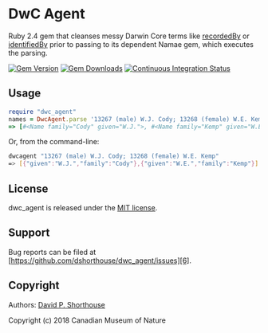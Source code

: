 DwC Agent
=========

Ruby 2.4 gem that cleanses messy Darwin Core terms like [recordedBy][10] or [identifiedBy][11] prior to passing to its dependent Namae gem, which executes the parsing.

[![Gem Version][1]][2]
[![Gem Downloads][8]][9]
[![Continuous Integration Status][3]][4]

Usage
-----

```ruby
require "dwc_agent"
names = DwcAgent.parse '13267 (male) W.J. Cody; 13268 (female) W.E. Kemp'
=> [#<Name family="Cody" given="W.J.">, #<Name family="Kemp" given="W.E.">]
```

Or, from the command-line:

```bash
dwcagent "13267 (male) W.J. Cody; 13268 (female) W.E. Kemp"
=> [{"given":"W.J.","family":"Cody"},{"given":"W.E.","family":"Kemp"}]
```

License
-------

dwc_agent is released under the [MIT license][5].

Support
-------

Bug reports can be filed at [https://github.com/dshorthouse/dwc_agent/issues][6].

Copyright
---------

Authors: [David P. Shorthouse][7]

Copyright (c) 2018 Canadian Museum of Nature

[1]: https://badge.fury.io/rb/dwc_agent.svg
[2]: http://badge.fury.io/rb/dwc_agent
[3]: https://secure.travis-ci.org/dshorthouse/dwc_agent.svg
[4]: http://travis-ci.org/dshorthouse/dwc_agent
[5]: http://www.opensource.org/licenses/MIT
[6]: https://github.com/dshorthouse/dwc_agent/issues
[7]: https://github.com/dshorthouse
[8]: https://img.shields.io/gem/dt/dwc_agent.svg
[9]: https://rubygems.org/gems/dwc_agent
[10]: http://rs.tdwg.org/dwc/terms/#recordedBy
[11]: http://rs.tdwg.org/dwc/terms/#identifiedBy
